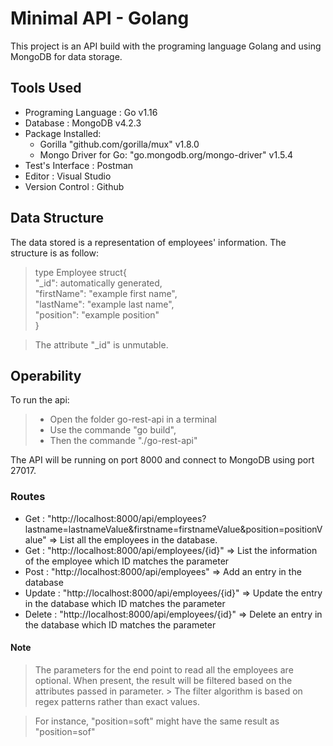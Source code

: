 # Minimal API - Golang

This project is an API build with the programing language Golang and using MongoDB for data storage.

## Tools Used
* Programing Language : Go v1.16
* Database : MongoDB v4.2.3
* Package Installed: 
  * Gorilla "github.com/gorilla/mux" v1.8.0
  * Mongo Driver for Go:  "go.mongodb.org/mongo-driver" v1.5.4
* Test's Interface : Postman
* Editor : Visual Studio
* Version Control : Github

## Data Structure
The data stored is a representation of employees' information. The structure is as follow:

> type Employee struct{<br>
>      "_id": automatically generated,<br>
>      "firstName": "example first name",<br>
>      "lastName": "example last name",<br>
>      "position": "example position"<br>
> }

> The attribute "_id" is unmutable.

## Operability
To run the api:
> * Open the folder go-rest-api in a terminal
> * Use the commande "go build",
> * Then the commande "./go-rest-api"<br>

The API will be running on port 8000 and connect to MongoDB using port 27017.

### Routes
* Get : "http://localhost:8000/api/employees?lastname=lastnameValue&firstname=firstnameValue&position=positionValue" => List all the employees in the database.
* Get : "http://localhost:8000/api/employees/{id}" => List the information of the employee which ID matches the parameter
* Post : "http://localhost:8000/api/employees" => Add an entry in the database
* Update : "http://localhost:8000/api/employees/{id}" => Update the entry in the database which ID matches the parameter
* Delete : "http://localhost:8000/api/employees/{id}" => Delete an entry in the database which ID matches the parameter

#### Note
> The parameters for the end point to read all the employees are optional. When present, the result will be filtered based on the attributes passed in parameter. > The filter algorithm is based on regex patterns rather than exact values.

> For instance, "position=soft" might have the same result as "position=sof" 
